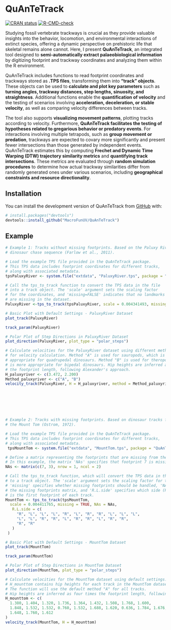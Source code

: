 
<!-- README.md is generated from README.Rmd. Please edit that file -->

# QuAnTeTrack

<!-- badges: start -->

[![CRAN
status](https://www.r-pkg.org/badges/version/QuAnTeTrack)](https://CRAN.R-project.org/package=QuAnTeTrack)
[![R-CMD-check](https://github.com/MacroFunUV/QuAnTeTrack/actions/workflows/R-CMD-check.yaml/badge.svg)](https://github.com/MacroFunUV/QuAnTeTrack/actions/workflows/R-CMD-check.yaml)
<!-- badges: end -->

Studying fossil vertebrate trackways is crucial as they provide valuable
insights into the behavior, locomotion, and environmental interactions
of extinct species, offering a dynamic perspective on prehistoric life
that skeletal remains alone cannot. Here, I present **QuAnTeTrack**, an
integrated tool designed to **semi-automatically extract
palaeobiological information** by digitizing footprint and trackway
coordinates and analyzing them within the R environment.

QuAnTeTrack includes functions to read footprint coordinates and
trackways stored as **.TPS files**, transforming them into **“track”
objects**. These objects can be used to **calculate and plot key
parameters** such as **turning angles, trackway distances, step lengths,
sinuosity, and straightness**. Additional functions enable the
**quantification of velocity** and the testing of scenarios involving
**acceleration, deceleration, or stable velocity**, as well as comparing
velocity differences between tracks.

The tool also supports **visualizing movement patterns**, plotting
tracks according to velocity. Furthermore, **QuAnTeTrack facilitates the
testing of hypotheses related to gregarious behavior or predatory
events**. For interactions involving multiple tetrapods, such as **group
movement or predation**, trackways are expected to covary more
significantly and present fewer intersections than those generated by
independent events. QuAnTeTrack estimates this by computing **Frechet
and Dynamic Time Warping (DTW) trajectory similarity metrics** and
**quantifying track intersections**. These metrics are evaluated through
**random simulation procedures** to determine how actual trackway
similarities differ from randomly generated ones under various
scenarios, including **geographical constraints and resource
directionality**.

## Installation

You can install the development version of QuAnTeTrack from
[GitHub](https://github.com/) with:

``` r
# install.packages("devtools")
devtools::install_github("MacroFunUV/QuAnTeTrack")
```

## Example

``` r
# Example 1: Tracks without missing footprints. Based on the Paluxy River
# dinosaur chase sequence (Farlow et al., 2011).

# Load the example TPS file provided in the QuAnTeTrack package.
# This TPS data includes footprint coordinates for different tracks,
# along with associated metadata.
tpsPaluxyRiver <- system.file("extdata", "PaluxyRiver.tps", package = "QuAnTeTrack")

# Call the tps_to_track function to convert the TPS data in the file
# into a track object. The 'scale' argument sets the scaling factor
# for the coordinates, and 'missing=FALSE' indicates that no landmarks
# are missing in the dataset.
PaluxyRiver <-tps_to_track(tpsPaluxyRiver, scale = 0.004341493, missing = FALSE, NAs = NULL)

# Basic Plot with Default Settings - PaluxyRiver Dataset
plot_track(PaluxyRiver)

track_param(PaluxyRiver)

# Polar Plot of Step Directions in PaluxyRiver Dataset
plot_direction(PaluxyRiver, plot_type = "polar_steps")

# Calculate velocities for the PaluxyRiver dataset using different methods
# for velocity calculation. Method "A" is used for sauropods, which is more
# appropriate for quadrupedal dinosaurs. Method "B" is used for theropods, which
# is more appropriate for bipedal dinosaurs. Hip heights are inferred as four times
# the footprint length, following Alexander's approach.
H_paluxyriver <- c(3.472, 2.200)
Method_paluxyriver <- c("A", "B")
velocity_track(PaluxyRiver, H = H_paluxyriver, method = Method_paluxyriver)







# Example 2: Tracks with missing footprints. Based on dinosaur tracks from
# the Mount Tom (Ostrom, 1972).

# Load the example TPS file provided in the QuAnTeTrack package.
# This TPS data includes footprint coordinates for different tracks,
# along with associated metadata.
 tpsMountTom <- system.file("extdata", "MountTom.tps", package = "QuAnTeTrack")

# Define a matrix representing the footprints that are missing from the dataset.
# In this example, the matrix 'NAs' specifies that footprint 7 is missing in track 3.
NAs <- matrix(c(7, 3), nrow = 1, ncol = 2)

# Call the tps_to_track function, which will convert the TPS data in the file
# to a track object. The 'scale' argument sets the scaling factor for the coordinates,
# 'missing' specifies whether missing footprints should be handled, 'NAs' provides
# the missing footprints matrix, and 'R.L.side' specifies which side (Right or Left)
# is the first footprint of each track.
MountTom <- tps_to_track(tpsMountTom,
  scale = 0.004411765, missing = TRUE, NAs = NAs,
   R.L.side = c(
     "R", "L", "L", "L", "R", "L", "R", "R", "L", "L", "L",
     "L", "L", "R", "R", "L", "R", "R", "L", "R", "R",
     "R", "R"
   )
 )

# Basic Plot with Default Settings - MountTom Dataset
plot_track(MountTom)

track_param(MountTom)

# Polar Plot of Step Directions in MountTom Dataset
plot_direction(MountTom, plot_type = "polar_steps")

# Calculate velocities for the MountTom dataset using default settings.
# H_mounttom contains hip heights for each track in the MountTom dataset.
# The function will use the default method "A" for all tracks.
# Hip heights are inferred as four times the footprint length, following Alexander's approach.
H_mounttom <- c(
  1.380, 1.404, 1.320, 1.736, 1.364, 1.432, 1.508, 1.768, 1.600,
  1.848, 1.532, 1.532, 0.760, 1.532, 1.688, 1.620, 0.636, 1.784, 1.676, 1.872,
  1.648, 1.760, 1.612
)
velocity_track(MountTom, H = H_mounttom)
```
